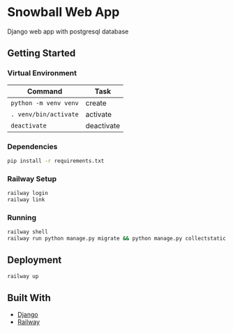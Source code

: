 # Snowball Web App

Django web app with postgresql database

## Getting Started

### Virtual Environment

| Command | Task |
| --- | --- |
| `python -m venv venv` | create |
| `. venv/bin/activate` | activate |
| `deactivate` | deactivate |

### Dependencies

```bash
pip install -r requirements.txt
```

### Railway Setup

```bash
railway login
railway link
```

### Running

```bash
railway shell
railway run python manage.py migrate && python manage.py collectstatic --noinput && gunicorn snowballwebapp.wsgi
```

## Deployment

```bash
railway up
```

## Built With

* [Django](https://www.djangoproject.com/)
* [Railway](https://railway.app/)